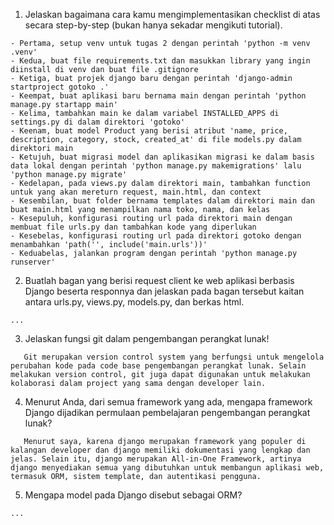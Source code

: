 1. Jelaskan bagaimana cara kamu mengimplementasikan checklist di atas secara step-by-step (bukan hanya sekadar mengikuti tutorial).

```
- Pertama, setup venv untuk tugas 2 dengan perintah 'python -m venv .venv'
- Kedua, buat file requirements.txt dan masukkan library yang ingin diinstall di venv dan buat file .gitignore
- Ketiga, buat projek django baru dengan perintah 'django-admin startproject gotoko .'
- Keempat, buat aplikasi baru bernama main dengan perintah 'python manage.py startapp main'
- Kelima, tambahkan main ke dalam variabel INSTALLED_APPS di settings.py di dalam direktori 'gotoko'
- Keenam, buat model Product yang berisi atribut 'name, price, description, category, stock, created_at' di file models.py dalam direktori main
- Ketujuh, buat migrasi model dan aplikasikan migrasi ke dalam basis data lokal dengan perintah 'python manage.py makemigrations' lalu 'python manage.py migrate'
- Kedelapan, pada views.py dalam direktori main, tambahkan function untuk yang akan mereturn request, main.html, dan context
- Kesembilan, buat folder bernama templates dalam direktori main dan buat main.html yang menampilkan nama toko, nama, dan kelas
- Kesepuluh, konfigurasi routing url pada direktori main dengan membuat file urls.py dan tambahkan kode yang diperlukan
- Kesebelas, konfigurasi routing url pada direktori gotoko dengan menambahkan 'path('', include('main.urls'))'
- Keduabelas, jalankan program dengan perintah 'python manage.py runserver'
```

2. Buatlah bagan yang berisi request client ke web aplikasi berbasis Django beserta responnya dan jelaskan pada bagan tersebut kaitan antara urls.py, views.py, models.py, dan berkas html.

```
...
```

3. Jelaskan fungsi git dalam pengembangan perangkat lunak!

```
   Git merupakan version control system yang berfungsi untuk mengelola perubahan kode pada code base pengembangan perangkat lunak. Selain melakukan version control, git juga dapat digunakan untuk melakukan kolaborasi dalam project yang sama dengan developer lain.
```

4. Menurut Anda, dari semua framework yang ada, mengapa framework Django dijadikan permulaan pembelajaran pengembangan perangkat lunak?

```
   Menurut saya, karena django merupakan framework yang populer di kalangan developer dan django memiliki dokumentasi yang lengkap dan jelas. Selain itu, django merupakan All-in-One Framework, artinya django menyediakan semua yang dibutuhkan untuk membangun aplikasi web, termasuk ORM, sistem template, dan autentikasi pengguna.
```

5. Mengapa model pada Django disebut sebagai ORM?

```
...
```

